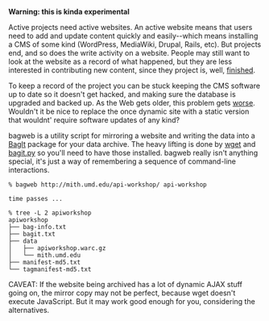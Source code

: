 **Warning: this is kinda experimental**

Active projects need active websites. An active website means that users need to
add and update content quickly and easily--which means installing a CMS of some
kind (WordPress, MediaWiki, Drupal, Rails, etc). But projects end, and so does
the write activity on a website. People may still want to look at the website as
a record of what happened, but they are less interested in contributing new
content, since they project is, well, [finished].

To keep a record of the project you can be stuck keeping the CMS software up to
date so it doesn't get hacked, and making sure the database is upgraded and
backed up. As the Web gets older, this problem gets [worse].  Wouldn't it be
nice to replace the once dynamic site with a static version that wouldnt'
require software updates of any kind?

bagweb is a utility script for mirroring a website and writing the data into
a [BagIt] package for your data archive. The heavy lifting is done by [wget]
and [bagit.py] so you'll need to have those installed. bagweb really isn't
anything special, it's just a way of remembering a sequence of command-line
interactions.

    % bagweb http://mith.umd.edu/api-workshop/ api-workshop
    
    time passes ...

    % tree -L 2 apiworkshop
    apiworkshop
    ├── bag-info.txt
    ├── bagit.txt
    ├── data
    │   ├── apiworkshop.warc.gz
    │   └── mith.umd.edu
    ├── manifest-md5.txt
    └── tagmanifest-md5.txt

CAVEAT: If the website being archived has a lot of dynamic AJAX stuff going on,
the mirror copy may not be perfect, because wget doesn't execute JavaScript. But
it may work good enough for you, considering the alternatives.

[BagIt]: https://en.wikipedia/wiki/BagIt
[bagit.py]: https://github.com/libraryofcongress/bagit-python
[wget]: https://www.gnu.org/software/wget/
[worse]: http://www.newyorker.com/magazine/2015/01/26/cobweb
[finished]: https://www.youtube.com/watch?v=4vuW6tQ0218
